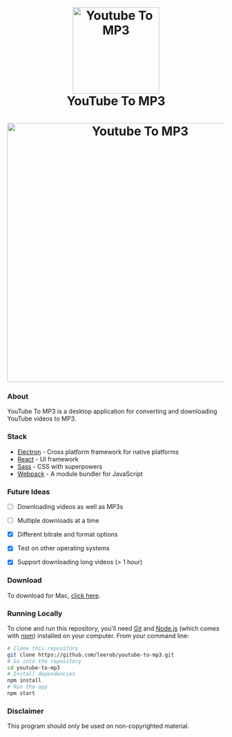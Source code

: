 <h1 align="center">
  <a href="https://www.leejamesrobinson.com"><img src="https://i.imgur.com/xSdyCbS.png" alt="Youtube To MP3" width="200"></a>
  <br>
  YouTube To MP3
  <br>
  <br>
  <a href="https://www.leejamesrobinson.com"><img src="https://i.imgur.com/kvxMMwp.gif" alt="Youtube To MP3" width="600"></a>
</h1>

### About

YouTube To MP3 is a desktop application for converting and downloading YouTube videos to MP3.


### Stack
 - [Electron](https://github.com/electron/electron) - Cross platform framework for native platforms
 - [React](https://github.com/facebook/react) - UI framework
 - [Sass](https://github.com/sass/sass) - CSS with superpowers
 - [Webpack](https://webpack.js.org/) - A module bundler for JavaScript


### Future Ideas
 - [ ] Downloading videos as well as MP3s
 - [ ] Multiple downloads at a time
 - [x] Different bitrate and format options
 - [x] Test on other operating systems
 - [x] Support downloading long videos (> 1 hour)


### Download

To download for Mac, [click here](https://files.fm/u/488qqwca).

### Running Locally

To clone and run this repository, you'll need [Git](https://git-scm.com) and [Node.js](https://nodejs.org/en/download/) (which comes with [npm](http://npmjs.com)) installed on your computer. From your command line:

```bash
# Clone this repository
git clone https://github.com/leerob/youtube-to-mp3.git
# Go into the repository
cd youtube-to-mp3
# Install dependencies
npm install
# Run the app
npm start
```

### Disclaimer
This program should only be used on non-copyrighted material.

